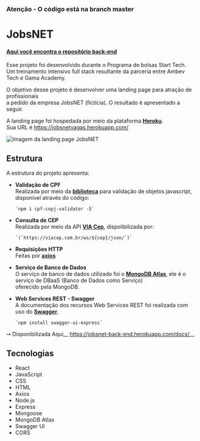 ### Atenção - O código está na branch master ##


# __JobsNET__


####   __[Aqui você encontra o  repositório back-end](https://github.com/ludmillalopes/jobsnet_back-end)__


Esse projeto foi desenvolvido durante o Programa de bolsas Start Tech.<br />
Um treinamento intensivo full stack resultante da parceria entre Ambev Tech e Gama Academy.


O objetivo desse projeto é desenvolver uma landing page para atração de profissionais<br />
a pedido da empresa JobsNET (fictícia). O resultado é apresentado a seguir.


A landing page foi hospedada por meio da plataforma __[Heroku](https://www.heroku.com)__.<br />
Sua URL é <https://jobsnetvagas.herokuapp.com/>


![Imagem da landing page JobsNET](https://lh3.googleusercontent.com/jFW8I5GsK-aELivliNXdguGb568Ukt76HlvK8aAM-zwgGt4VYIRx5d-_EzAMjPolQu35v1uiBRwacxhHpYeuk8qeh8WB-8ZtZzwHUWbdi1EexOFoJxZXWVVQxIeBDz_NkZ-wg6VZnunVTJwwbh8P5xziRfMR369-PInHffFJ8qlr_na8YM4JTZhYji6yHhnWHPBSvoiVgdarH6iwr9fueUvlZ1ccuIryZ9-BPWsEEpajwsYQQNGaPWe0DP9-8DuXZZr8AExtDEc_Z3XPuhR_XPb-meqidICxoNYuPHJkXU1UXHFxL6I4a3y60fVairc9QWCFXbwx_LZzv82o8d31_cyUNLROJNhCKmXuCfui_kTHGxILDQ6R1eQpI3Oh6N9TEQfgmYgNuoGVN0Knrme1QzOVjiFfw2IbBtYilqXof9Zy-b9FH_pxV_vSIPUpwQFsDC5dyvxCMCZ4Vj-9HbXbNhe680CCqXoNwrW6UN-codnKeo597tr9nLSJTiCPfHiM3SDb8VC37P2LIbfxuQIwfGVQRdUedguYCEwmz5SdSqjcswBUVJ0rLjaVjBWyuaP5KRzrUJ-CaquTIVXemQi7WaQY2i_Oy9H4xrBrDegrniMx6Rz99vRdyZbHEUEOG8y3gSqJgj98upQzgiJye78S4muXtl3XiwP9MTLnuv40C-4Vy_RSekaglU64d4-Nn_FxdoaBjGqY_7G70zpdnGUcwD8=w1366-h662-no?authuser=0)


## __Estrutura__<br />

A estrutura do projeto apresenta:

* __Validação de CPF__<br />
Realizada por meio da __[biblioteca](https://www.npmjs.com/package/cpf-cnpj-validator)__ para validação de objetos javascript,<br />
disponível através do código:

      `npm i cpf-cnpj-validator -S`




* __Consulta de CEP__<br />
Realizada por meio da API __[VIA Cep](https://viacep.com.br)__, dispolibilizada por:

      `(`https://viacep.com.br/ws/${cep}/json/`)`




* __Requisições HTTP__<br />
Feitas por __[axios](https://axios-http.com/ptbr/docs/intro)__


* __Serviço de Banco de Dados__<br />
O serviço de banco de dados utilizado foi o __[MongoDB Atlas](https://www.mongodb.com/pt-br/cloud/atlas/efficiency)__, ele é o serviço de DBaaS (Banco de Dados como Serviço)<br /> oferecido pela MongoDB.


* __Web Services REST - Swagger__<br />
A documentação dos recursos Web Services REST foi realizada com uso do __[Swagger](https://swagger.io/)__.

      `npm install swagger-ui-express`


➙  Disponibilizada Aqui__ <https://jobsnet-back-end.herokuapp.com/docs/>__


## Tecnologias

* React
* JavaScript
* CSS
* HTML
* Axios
* Node.js
* Express
* Mongoose
* MongoDB Atlas
* Swagger UI
* CORS


